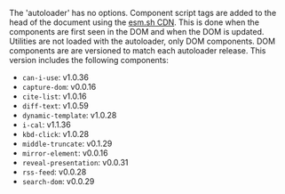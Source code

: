The 'autoloader' has no options.
Component script tags are added to the head of the document using the [esm.sh CDN](https://esm.sh/). 
This is done when the components are first seen in the DOM and when the DOM is updated.
Utilities are not loaded with the autoloader, only DOM components.
DOM components are are versioned to match each autoloader release.
This version includes the following components:

- `can-i-use`: v1.0.36
- `capture-dom`: v0.0.16
- `cite-list`: v1.0.16
- `diff-text`: v1.0.59
- `dynamic-template`: v1.0.28
- `i-cal`: v1.1.36
- `kbd-click`: v1.0.28
- `middle-truncate`: v0.1.29
- `mirror-element`: v0.0.16
- `reveal-presentation`: v0.0.31
- `rss-feed`: v0.0.28
- `search-dom`: v0.0.29

